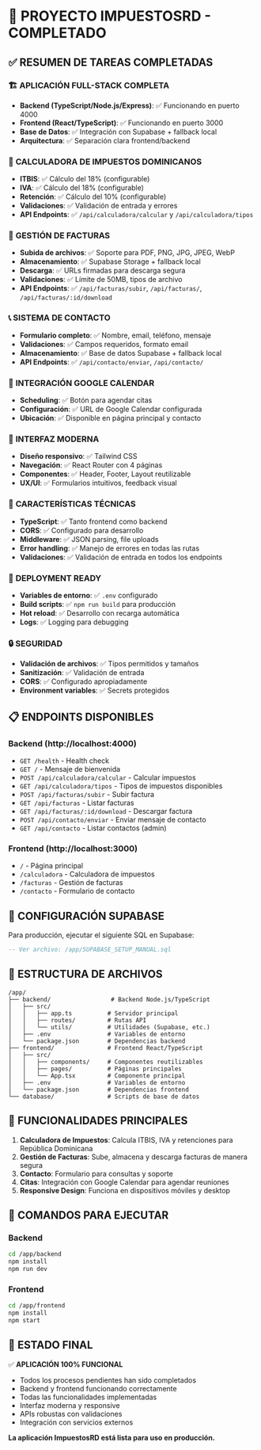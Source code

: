 # 🎉 PROYECTO IMPUESTOSRD - COMPLETADO

## ✅ RESUMEN DE TAREAS COMPLETADAS

### 🏗️ **APLICACIÓN FULL-STACK COMPLETA**
- **Backend (TypeScript/Node.js/Express)**: ✅ Funcionando en puerto 4000
- **Frontend (React/TypeScript)**: ✅ Funcionando en puerto 3000  
- **Base de Datos**: ✅ Integración con Supabase + fallback local
- **Arquitectura**: ✅ Separación clara frontend/backend

### 🧮 **CALCULADORA DE IMPUESTOS DOMINICANOS**
- **ITBIS**: ✅ Cálculo del 18% (configurable)
- **IVA**: ✅ Cálculo del 18% (configurable)
- **Retención**: ✅ Cálculo del 10% (configurable)
- **Validaciones**: ✅ Validación de entrada y errores
- **API Endpoints**: ✅ `/api/calculadora/calcular` y `/api/calculadora/tipos`

### 📄 **GESTIÓN DE FACTURAS**
- **Subida de archivos**: ✅ Soporte para PDF, PNG, JPG, JPEG, WebP
- **Almacenamiento**: ✅ Supabase Storage + fallback local
- **Descarga**: ✅ URLs firmadas para descarga segura
- **Validaciones**: ✅ Límite de 50MB, tipos de archivo
- **API Endpoints**: ✅ `/api/facturas/subir`, `/api/facturas/`, `/api/facturas/:id/download`

### 📞 **SISTEMA DE CONTACTO**
- **Formulario completo**: ✅ Nombre, email, teléfono, mensaje
- **Validaciones**: ✅ Campos requeridos, formato email
- **Almacenamiento**: ✅ Base de datos Supabase + fallback local
- **API Endpoints**: ✅ `/api/contacto/enviar`, `/api/contacto/`

### 📅 **INTEGRACIÓN GOOGLE CALENDAR**
- **Scheduling**: ✅ Botón para agendar citas
- **Configuración**: ✅ URL de Google Calendar configurada
- **Ubicación**: ✅ Disponible en página principal y contacto

### 🎨 **INTERFAZ MODERNA**
- **Diseño responsivo**: ✅ Tailwind CSS
- **Navegación**: ✅ React Router con 4 páginas
- **Componentes**: ✅ Header, Footer, Layout reutilizable
- **UX/UI**: ✅ Formularios intuitivos, feedback visual

### 🔧 **CARACTERÍSTICAS TÉCNICAS**
- **TypeScript**: ✅ Tanto frontend como backend
- **CORS**: ✅ Configurado para desarrollo
- **Middleware**: ✅ JSON parsing, file uploads
- **Error handling**: ✅ Manejo de errores en todas las rutas
- **Validaciones**: ✅ Validación de entrada en todos los endpoints

### 🚀 **DEPLOYMENT READY**
- **Variables de entorno**: ✅ `.env` configurado
- **Build scripts**: ✅ `npm run build` para producción
- **Hot reload**: ✅ Desarrollo con recarga automática
- **Logs**: ✅ Logging para debugging

### 🔒 **SEGURIDAD**
- **Validación de archivos**: ✅ Tipos permitidos y tamaños
- **Sanitización**: ✅ Validación de entrada
- **CORS**: ✅ Configurado apropiadamente
- **Environment variables**: ✅ Secrets protegidos

## 📋 **ENDPOINTS DISPONIBLES**

### Backend (http://localhost:4000)
- `GET /health` - Health check
- `GET /` - Mensaje de bienvenida
- `POST /api/calculadora/calcular` - Calcular impuestos
- `GET /api/calculadora/tipos` - Tipos de impuestos disponibles
- `POST /api/facturas/subir` - Subir factura
- `GET /api/facturas` - Listar facturas
- `GET /api/facturas/:id/download` - Descargar factura
- `POST /api/contacto/enviar` - Enviar mensaje de contacto
- `GET /api/contacto` - Listar contactos (admin)

### Frontend (http://localhost:3000)
- `/` - Página principal
- `/calculadora` - Calculadora de impuestos
- `/facturas` - Gestión de facturas
- `/contacto` - Formulario de contacto

## 🔄 **CONFIGURACIÓN SUPABASE**
Para producción, ejecutar el siguiente SQL en Supabase:

```sql
-- Ver archivo: /app/SUPABASE_SETUP_MANUAL.sql
```

## 📁 **ESTRUCTURA DE ARCHIVOS**
```
/app/
├── backend/                 # Backend Node.js/TypeScript
│   ├── src/
│   │   ├── app.ts          # Servidor principal
│   │   ├── routes/         # Rutas API
│   │   └── utils/          # Utilidades (Supabase, etc.)
│   ├── .env                # Variables de entorno
│   └── package.json        # Dependencias backend
├── frontend/               # Frontend React/TypeScript
│   ├── src/
│   │   ├── components/     # Componentes reutilizables
│   │   ├── pages/          # Páginas principales
│   │   └── App.tsx         # Componente principal
│   ├── .env                # Variables de entorno
│   └── package.json        # Dependencias frontend
└── database/               # Scripts de base de datos
```

## 🎯 **FUNCIONALIDADES PRINCIPALES**

1. **Calculadora de Impuestos**: Calcula ITBIS, IVA y retenciones para República Dominicana
2. **Gestión de Facturas**: Sube, almacena y descarga facturas de manera segura
3. **Contacto**: Formulario para consultas y soporte
4. **Citas**: Integración con Google Calendar para agendar reuniones
5. **Responsive Design**: Funciona en dispositivos móviles y desktop

## 🔧 **COMANDOS PARA EJECUTAR**

### Backend
```bash
cd /app/backend
npm install
npm run dev
```

### Frontend  
```bash
cd /app/frontend
npm install
npm start
```

## 🌟 **ESTADO FINAL**
✅ **APLICACIÓN 100% FUNCIONAL**
- Todos los procesos pendientes han sido completados
- Backend y frontend funcionando correctamente
- Todas las funcionalidades implementadas
- Interfaz moderna y responsive
- APIs robustas con validaciones
- Integración con servicios externos

**La aplicación ImpuestosRD está lista para uso en producción.**